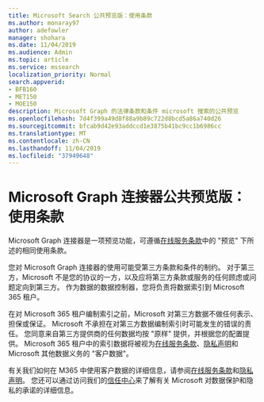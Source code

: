 ```yaml
---
title: Microsoft Search 公共预览版：使用条款
ms.author: monaray97
author: adefowler
manager: shohara
ms.date: 11/04/2019
ms.audience: Admin
ms.topic: article
ms.service: mssearch
localization_priority: Normal
search.appverid:
- BFB160
- MET150
- MOE150
description: Microsoft Graph 的法律条款和条件 microsoft 搜索的公共预览
ms.openlocfilehash: 7d4f399a49d8f88a9b89c722d8bcd5a86a740d26
ms.sourcegitcommit: bfcab9d42e93addccd1e3875b41bc9cc1b6986cc
ms.translationtype: MT
ms.contentlocale: zh-CN
ms.lasthandoff: 11/04/2019
ms.locfileid: "37949648"
---
```

# <a name="microsoft-graph-connectors-public-preview-terms-of-use"></a>Microsoft Graph 连接器公共预览版：使用条款

Microsoft Graph 连接器是一项预览功能，可遵循[在线服务条款](http://www.microsoftvolumelicensing.com/Downloader.aspx?documenttype=OST&lang=English)中的 "预览" 下所述的相同使用条款。

您对 Microsoft Graph 连接器的使用可能受第三方条款和条件的制约。 对于第三方，Microsoft 不是您的协议的一方，以及应将第三方条款或服务的任何顾虑或问题定向到第三方。 作为数据的数据控制器，您将负责将数据索引到 Microsoft 365 租户。

在对 Microsoft 365 租户编制索引之前，Microsoft 对第三方数据不做任何表示、担保或保证。  Microsoft 不承担在对第三方数据编制索引时可能发生的错误的责任。  您同意来自第三方提供商的任何数据均按 "原样" 提供，并根据您的配置提供。 Microsoft 365 租户中的索引数据将被视为[在线服务条款](http://www.microsoftvolumelicensing.com/Downloader.aspx?documenttype=OST&lang=English)、[隐私声明](https://privacy.microsoft.com/privacystatement)和 Microsoft 其他数据义务的 "客户数据"。

有关我们如何在 M365 中使用客户数据的详细信息，请参阅[在线服务条款](http://www.microsoftvolumelicensing.com/Downloader.aspx?documenttype=OST&lang=English)和[隐私声明](https://privacy.microsoft.com/privacystatement)。 您还可以通过访问我们的[信任中心](https://www.microsoft.com/trust-center)来了解有关 Microsoft 对数据保护和隐私的承诺的详细信息。

